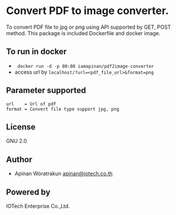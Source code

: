 # Convert PDF to image converter.
 To convert PDF file to jpg or png using API supported by GET, POST method. This package is included Dockerfile and docker image.

## To run in docker
- ``` docker run -d -p 80:80 iamapinan/pdf2image-converter```
- access url by ```localhost/?url=<pdf_file_url>&format=png```

## Parameter supported
```
url    = Url of pdf
format = Convert file type support jpg, png
```

## License
GNU 2.0

## Author
- Apinan Woratrakun <apinan@iotech.co.th>

## Powered by
IOTech Enterprise Co.,Ltd.